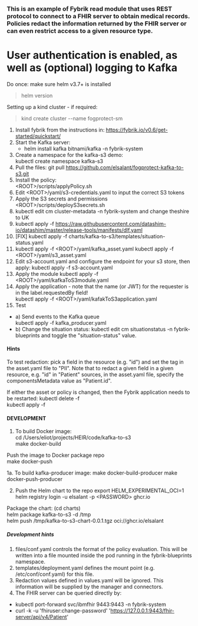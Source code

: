 ### This is an example of Fybrik read module that uses REST protocol to connect to a FHIR server to obtain medical records.  Policies redact the information returned by the FHIR server or can even restrict access to a given resource type.
# User authentication is enabled, as well as (optional) logging to Kafka

Do once:  make sure helm v3.7+ is installed
> helm version
> 
Setting up a kind cluster - if required:
> kind create cluster --name fogprotect-sm

1. Install fybrik from the instructions in: https://fybrik.io/v0.6/get-started/quickstart/
2. Start the Kafka server:  
   - helm install kafka bitnami/kafka -n fybrik-system  
3. Create a namespace for the kafka-s3 demo:  
kubectl create namespace kafka-s3
4. Pull the files:
git pull https://github.com/elsalant/fogprotect-kafka-to-s3.git
5. Install the policy:  
\<ROOT>/scripts/applyPolicy.sh
6. Edit \<ROOT>/yaml/s3-credentials.yaml to input the correct S3 tokens
7. Apply the S3 secrets and permissions  
\<ROOT>/scripts/deployS3secrets.sh 
8. kubectl edit cm cluster-metadata -n fybrik-system
and change theshire to UK
9. kubectl apply -f https://raw.githubusercontent.com/datashim-io/datashim/master/release-tools/manifests/dlf.yaml
10. [FIX]  kubectl apply -f charts/kafka-to-s3/templates/situation-status.yaml
11. kubectl apply -f \<ROOT>/yaml/kafka_asset.yaml
    kubectl apply -f \<ROOT>/yaml/s3_asset.yaml
12. Edit s3-account.yaml and configure the endpoint for your s3 store, then apply:
kubectl apply -f s3-account.yaml
13. Apply the module
kubectl apply -f \<ROOT>/yaml/kafkaToS3module.yaml  
14. Apply the application - note that the name (or JWT) for the requester is in the label.requestedBy field!  
kubectl apply -f \<ROOT>/yaml/kafakToS3application.yaml
14. Test
- a) Send events to the Kafka queue  
kubectl apply -f kafka_producer.yaml 
- b) Change the situation status:
kubectl edit cm situationstatus -n fybrik-blueprints
and toggle the "situation-status" value.

#### Hints
To test redaction: pick a field in the resource (e.g. "id") and set the tag in the asset.yaml file to "PII".
Note that to redact a given field in a given resource, e.g. "id" in "Patient" sources, in the asset.yaml file, specify the componentsMetadata value as "Patient.id".

If either the asset or policy is changed, then the Fybrik application needs to be restarted:
kubectl delete -f <name of FybrikApplication file>  
kubectl apply -f <name of FybrikApplication file>
 
#### DEVELOPMENT

1. To build Docker image:  
cd /Users/eliot/projects/HEIR/code/kafka-to-s3  
make docker-build  

Push the image to Docker package repo  
make docker-push

1a. To build kafka-producer image:
 make docker-build-producer
 make docker-push-producer

2. Push the Helm chart to the repo
export HELM_EXPERIMENTAL_OCI=1  
helm registry login -u elsalant -p \<PASSWORD> ghcr.io

Package the chart: (cd charts)  
helm package kafka-to-s3 -d /tmp  
helm push /tmp/kafka-to-s3-chart-0.0.1.tgz oci://ghcr.io/elsalant

##### Development hints
1. files/conf.yaml controls the format of the policy evaluation.  This will be written into a file mounted inside the pod running in the fybrik-blueprints namespace.
2. templates/deployment.yaml defines the mount point (e.g. /etc/conf/conf.yaml) for this file.
3. Redaction values defined in values.yaml will be ignored.  This information will be supplied by the manager and connectors.
4. The FHIR server can be queried directly by:
 - kubectl port-forward svc/ibmfhir 9443:9443 -n fybrik-system  
 - curl -k -u 'fhiruser:change-password' 'https://127.0.0.1:9443/fhir-server/api/v4/Patient'
